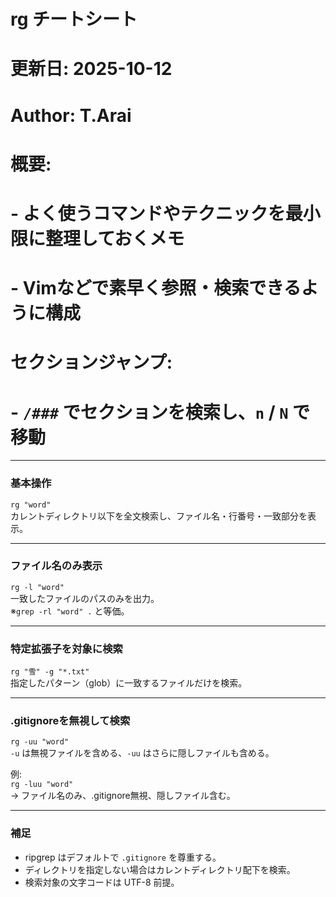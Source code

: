 # rg チートシート
# 更新日: 2025-10-12
# Author: T.Arai
# 概要:
#  - よく使うコマンドやテクニックを最小限に整理しておくメモ
#  - Vimなどで素早く参照・検索できるように構成
#
# セクションジャンプ:
#  - `/###` でセクションを検索し、`n` / `N` で移動
---

### 基本操作
`rg "word"`  
カレントディレクトリ以下を全文検索し、ファイル名・行番号・一致部分を表示。

---

### ファイル名のみ表示
`rg -l "word"`  
一致したファイルのパスのみを出力。  
※`grep -rl "word" .` と等価。

---

### 特定拡張子を対象に検索
`rg "雪" -g "*.txt"`  
指定したパターン（glob）に一致するファイルだけを検索。

---

### .gitignoreを無視して検索
`rg -uu "word"`  
`-u` は無視ファイルを含める、`-uu` はさらに隠しファイルも含める。

例:  
`rg -luu "word"`  
→ ファイル名のみ、.gitignore無視、隠しファイル含む。

---

### 補足
- ripgrep はデフォルトで `.gitignore` を尊重する。  
- ディレクトリを指定しない場合はカレントディレクトリ配下を検索。  
- 検索対象の文字コードは UTF-8 前提。

